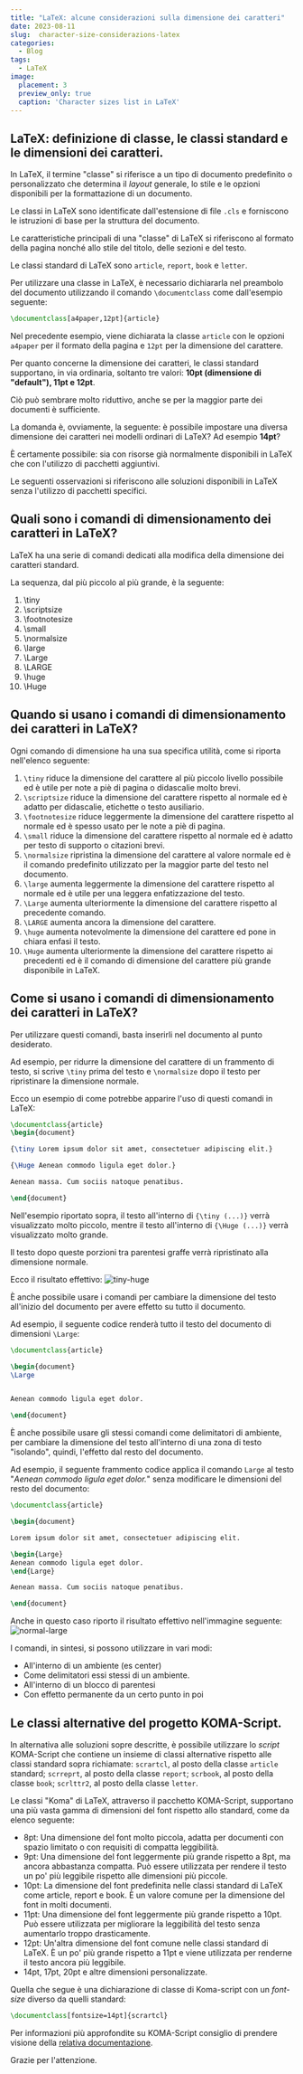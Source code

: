 ```yaml
---
title: "LaTeX: alcune considerazioni sulla dimensione dei caratteri"
date: 2023-08-11
slug:  character-size-considerazions-latex
categories:
  - Blog
tags:
  - LaTeX
image:
  placement: 3
  preview_only: true 
  caption: 'Character sizes list in LaTeX'
---
```




## LaTeX: definizione di classe, le classi standard e  le dimensioni dei caratteri.

In LaTeX, il termine "classe" si riferisce a un tipo di documento predefinito o personalizzato che determina il *layout* generale, lo stile e le opzioni disponibili per la formattazione di un documento. 

Le classi in LaTeX sono identificate dall'estensione di file `.cls` e forniscono le istruzioni di base per la struttura del documento.

Le caratteristiche principali di una "classe" di LaTeX si riferiscono al formato della pagina nonché allo stile del titolo, delle  sezioni  e del testo.

Le classi standard di LaTeX sono  `article`, `report`, `book` e `letter`.

Per utilizzare una classe in LaTeX, è necessario dichiararla nel preambolo del documento utilizzando il comando `\documentclass` come dall'esempio seguente:

```tex
\documentclass[a4paper,12pt]{article}
```

Nel precedente esempio, viene dichiarata la classe `article` con le opzioni `a4paper` per il formato della pagina e `12pt` per la dimensione del carattere.

Per quanto concerne la dimensione dei caratteri, le classi standard supportano, in via ordinaria, soltanto tre valori: **10pt (dimensione di "default"), 11pt e 12pt**.

Ciò può sembrare molto riduttivo,  anche se  per la maggior parte dei documenti è sufficiente.

La domanda è, ovviamente, la seguente: è possibile impostare una diversa dimensione dei caratteri nei modelli ordinari di LaTeX? Ad esempio **14pt**?

È certamente possibile: sia con  risorse già normalmente disponibili in LaTeX che con l'utilizzo di pacchetti aggiuntivi.

Le seguenti osservazioni si riferiscono alle soluzioni disponibili in  LaTeX senza l'utilizzo di pacchetti specifici.

## Quali sono i comandi di dimensionamento dei caratteri in LaTeX?

LaTeX ha una serie di comandi dedicati alla modifica della dimensione dei caratteri standard.

La sequenza, dal più piccolo al più grande, è la seguente:

 1. \\tiny
 2. \\scriptsize
 3. \\footnotesize
 4. \\small
 5. \\normalsize
 6. \\large
 7. \\Large
 8. \\LARGE
 9. \\huge
10. \\Huge

## Quando si usano i comandi di dimensionamento dei caratteri in LaTeX?

Ogni comando di dimensione ha una sua specifica utilità,  come si riporta nell'elenco seguente:

 1. `\tiny` riduce la dimensione del carattere al più piccolo livello possibile ed  è utile per note a piè di pagina o didascalie molto brevi.
 2. `\scriptsize` riduce la dimensione del carattere rispetto al normale ed  è adatto per didascalie, etichette o testo ausiliario.
 3. `\footnotesize` riduce leggermente la dimensione del carattere rispetto al normale ed  è spesso usato per le note a piè di pagina.
 4. `\small` riduce la dimensione del carattere rispetto al normale ed  è adatto per testo di supporto o citazioni brevi.
 5. `\normalsize` ripristina la dimensione del carattere al valore normale ed  è il comando predefinito utilizzato per la maggior parte del testo nel documento.
 6. `\large` aumenta leggermente la dimensione del carattere rispetto al normale ed è utile per una leggera enfatizzazione del testo.
 7. `\Large` aumenta ulteriormente la dimensione del carattere rispetto al precedente comando.
 8. `\LARGE` aumenta ancora la dimensione del carattere.
 9. `\huge` aumenta notevolmente la dimensione del carattere ed pone in chiara enfasi il testo.
10. `\Huge` aumenta ulteriormente la dimensione del carattere rispetto ai precedenti ed è il comando di dimensione del carattere più grande disponibile in LaTeX.

## Come si usano i comandi di dimensionamento dei caratteri in LaTeX?

Per utilizzare questi comandi, basta inserirli nel documento al punto desiderato.

Ad esempio, per ridurre la dimensione del carattere di un frammento di testo, si scrive `\tiny` prima del testo e `\normalsize` dopo il testo per ripristinare la dimensione normale.

Ecco un esempio di come potrebbe apparire l'uso di questi comandi in LaTeX:

```tex
\documentclass{article}
\begin{document}

{\tiny Lorem ipsum dolor sit amet, consectetuer adipiscing elit.}

{\Huge Aenean commodo ligula eget dolor.}

Aenean massa. Cum sociis natoque penatibus.

\end{document}
```

Nell'esempio riportato sopra, il testo all'interno di  `{\tiny (...)}` verrà visualizzato molto piccolo, mentre il testo all'interno di  `{\Huge (...)}` verrà visualizzato molto grande.

Il testo dopo queste porzioni tra parentesi graffe verrà ripristinato alla dimensione normale.

Ecco il risultato effettivo:
![tiny-huge](tiny-huge-example.png "Tiny Huge Example")

È anche possibile usare i comandi  per cambiare la dimensione del testo all'inizio del documento per avere effetto su tutto il documento.

Ad esempio, il seguente codice renderà tutto il testo del documento di dimensioni `\Large`:

```tex
\documentclass{article}

\begin{document}
\Large


Aenean commodo ligula eget dolor.

\end{document}
```

È anche possibile usare gli stessi comandi  come delimitatori di ambiente, per cambiare la dimensione del testo all'interno di una zona di testo "isolando", quindi,  l'effetto dal resto del documento.

Ad esempio, il seguente frammento codice applica il comando `Large` al testo "*Aenean commodo ligula eget dolor.*" senza modificare le dimensioni del resto del documento: 

```tex
\documentclass{article}

\begin{document}

Lorem ipsum dolor sit amet, consectetuer adipiscing elit.

\begin{Large}
Aenean commodo ligula eget dolor.
\end{Large}

Aenean massa. Cum sociis natoque penatibus.

\end{document}
```
Anche in questo caso riporto il risultato effettivo nell'immagine seguente:
![normal-large](normal-large-example.png "Normal Large Example")

I comandi, in sintesi,  si possono utilizzare in vari modi:

- All'interno di un ambiente (es center)
- Come delimitatori essi stessi di un ambiente.
- All'interno di un blocco di parentesi
- Con effetto permanente da un certo punto in poi

## Le classi alternative del progetto KOMA-Script.

In alternativa alle soluzioni sopre descritte, è possibile utilizzare lo  *script*  KOMA-Script che contiene un insieme di classi alternative rispetto alle classi standard sopra richiamate: `scrartcl`, al posto della classe `article` standard; `scrreprt`, al posto della classe `report`; `scrbook`, al posto della  classe `book`; `scrlttr2`, al posto della classe `letter`.

Le classi "Koma" di LaTeX, attraverso il pacchetto KOMA-Script, supportano una più vasta gamma di dimensioni del font rispetto allo standard, come da elenco seguente:

- 8pt: Una dimensione del font molto piccola, adatta per documenti con spazio limitato o con requisiti di compatta leggibilità.
- 9pt: Una dimensione del font leggermente più grande rispetto a 8pt, ma ancora abbastanza compatta. Può essere utilizzata per rendere il testo un po' più leggibile rispetto alle dimensioni più piccole.
- 10pt: La dimensione del font predefinita nelle classi standard di LaTeX come article, report e book. È un valore comune per la dimensione del font in molti documenti.
- 11pt: Una dimensione del font leggermente più grande rispetto a 10pt. Può essere utilizzata per migliorare la leggibilità del testo senza aumentarlo troppo drasticamente.
- 12pt: Un'altra dimensione del font comune nelle classi standard di LaTeX. È un po' più grande rispetto a 11pt e viene utilizzata per renderne il testo ancora più leggibile.
- 14pt, 17pt, 20pt e altre dimensioni personalizzate.

Quella che segue è una dichiarazione di classe di Koma-script con un *font-size* diverso da quelli standard:

```tex
\documentclass[fontsize=14pt]{scrartcl}
```

Per informazioni più approfondite su KOMA-Script consiglio di prendere visione della [relativa documentazione](https://ctan.org/pkg/koma-script).

Grazie per l'attenzione.
